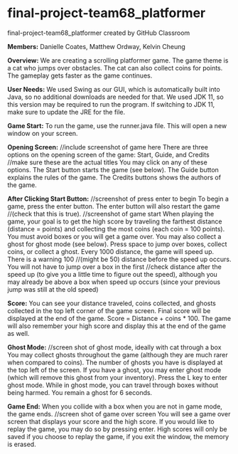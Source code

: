 # final-project-team68_platformer
final-project-team68_platformer created by GitHub Classroom

**Members:** 
Danielle Coates, Matthew Ordway, Kelvin Cheung

**Overview:** 
We are creating a scrolling platformer game. The game theme is a cat who jumps over obstacles. The cat can also collect coins for points. The gameplay gets faster as the game continues.

**User Needs:** 
We used Swing as our GUI, which is automatically built into Java, so no additional downloads are needed for that.  We used JDK 11, so this version may be required to run the program. If switching to JDK 11, make sure to update the JRE for the file.

**Game Start:** 
To run the game, use the runner.java file.  This will open a new window on your screen.

**Opening Screen:**
//include screenshot of game here
There are three options on the opening screen of the game: Start, Guide, and Credits //make sure these are the actual titles
You may click on any of these options.
The Start button starts the game (see below).
The Guide button explains the rules of the game.
The Credits buttons shows the authors of the game.

**After Clicking Start Button:**
//screenshot of press enter to begin
To begin a game, press the enter button. The enter button will also restart the game //(check that this is true).
//screenshot of game start
When playing the game, your goal is to get the high score by traveling the farthest distance (distance = points) and collecting the most coins (each coin = 100 points).
You must avoid boxes or you will get a game over. 
You may also collect a ghost for ghost mode (see below).
Press space to jump over boxes, collect coins, or collect a ghost. 
Every 1000 distance, the game will speed up. There is a warning 100 //(might be 50) distance before the speed up occurs. You will not have to jump over a box in the first //check distance  after the speed up (to give you a little time to figure out the speed), although you may already be above a box when speed up occurs (since your previous jump was still at the old speed)

**Score:**
You can see your distance traveled, coins collected, and ghosts collected in the top left corner of the game screen.
Final score will be displayed at the end of the game. Score = Distance + coins * 100.
The game will also remember your high score and display this at the end of the game as well.

**Ghost Mode:**
//screen shot of ghost mode, ideally with cat through a box
You may collect ghosts throughout the game (although they are much rarer when compared to coins).
The number of ghosts you have is displayed at the top left of the screen.
If you have a ghost, you may enter ghost mode (which will remove this ghost from your inventory).
Press the L key to enter ghost mode.
While in ghost mode, you can travel through boxes without being harmed.
You remain a ghost for 6 seconds.

**Game End:**
When you collide with a box when you are not in game mode, the game ends.
//screen shot of game over screen
You will see a game over screen that displays your score and the high score.
If you would like to replay the game, you may do so by pressing enter.
High scores will only be saved if you choose to replay the game, if you exit the window, the memory is erased.


